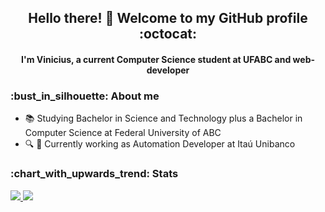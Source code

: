 <h2 align="center">Hello there! 👋 Welcome to my GitHub profile :octocat: </h2>
<h4 align="center">I'm Vinicius, a current Computer Science student at UFABC and web-developer</span>

<h3>:bust_in_silhouette: About me</h3>

* :books: Studying Bachelor in Science and Technology plus a Bachelor in Computer Science at Federal University of ABC
* :mag: :briefcase: Currently working as Automation Developer at Itaú Unibanco

<!--
<h3>:wrench: Languages and Tools</h3>
-->


<h3>:chart_with_upwards_trend: Stats</h3>

<a href="https://github.com/vinicamargo/vini-camargo">
  <img src="https://github-readme-stats.vercel.app/api?username=vinicamargo&show_icons=true&theme=merko")
</a>

<a href="https://github.com/vinicamargo/vini-camargo">
  <img src="https://github-readme-stats.vercel.app/api/top-langs/?username=vinicamargo&theme=merko&layout=compact")
</a>
